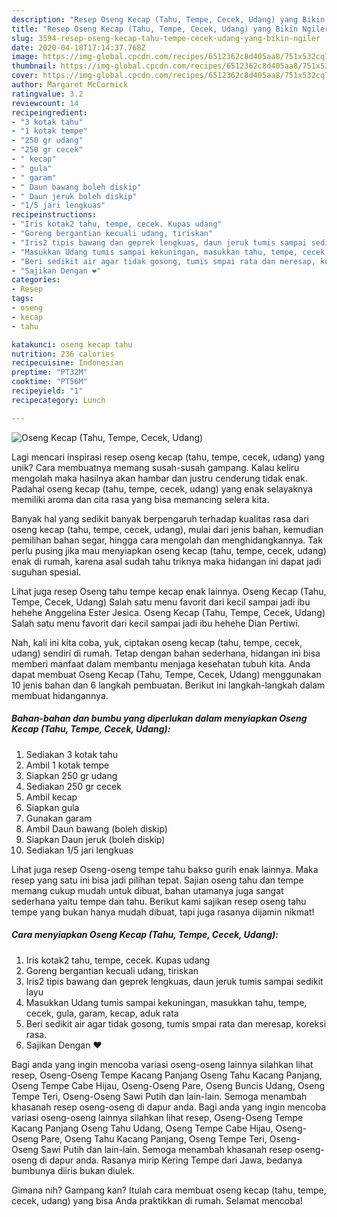 ```yaml
---
description: "Resep Oseng Kecap (Tahu, Tempe, Cecek, Udang) yang Bikin Ngiler"
title: "Resep Oseng Kecap (Tahu, Tempe, Cecek, Udang) yang Bikin Ngiler"
slug: 3594-resep-oseng-kecap-tahu-tempe-cecek-udang-yang-bikin-ngiler
date: 2020-04-18T17:14:37.768Z
image: https://img-global.cpcdn.com/recipes/6512362c8d405aa8/751x532cq70/oseng-kecap-tahu-tempe-cecek-udang-foto-resep-utama.jpg
thumbnail: https://img-global.cpcdn.com/recipes/6512362c8d405aa8/751x532cq70/oseng-kecap-tahu-tempe-cecek-udang-foto-resep-utama.jpg
cover: https://img-global.cpcdn.com/recipes/6512362c8d405aa8/751x532cq70/oseng-kecap-tahu-tempe-cecek-udang-foto-resep-utama.jpg
author: Margaret McCormick
ratingvalue: 3.2
reviewcount: 14
recipeingredient:
- "3 kotak tahu"
- "1 kotak tempe"
- "250 gr udang"
- "250 gr cecek"
- " kecap"
- " gula"
- " garam"
- " Daun bawang boleh diskip"
- " Daun jeruk boleh diskip"
- "1/5 jari lengkuas"
recipeinstructions:
- "Iris kotak2 tahu, tempe, cecek. Kupas udang"
- "Goreng bergantian kecuali udang, tiriskan"
- "Iris2 tipis bawang dan geprek lengkuas, daun jeruk tumis sampai sedikit layu"
- "Masukkan Udang tumis sampai kekuningan, masukkan tahu, tempe, cecek, gula, garam, kecap, aduk rata"
- "Beri sedikit air agar tidak gosong, tumis smpai rata dan meresap, koreksi rasa."
- "Sajikan Dengan ❤"
categories:
- Resep
tags:
- oseng
- kecap
- tahu

katakunci: oseng kecap tahu 
nutrition: 236 calories
recipecuisine: Indonesian
preptime: "PT32M"
cooktime: "PT56M"
recipeyield: "1"
recipecategory: Lunch

---
```



![Oseng Kecap (Tahu, Tempe, Cecek, Udang)](https://img-global.cpcdn.com/recipes/6512362c8d405aa8/751x532cq70/oseng-kecap-tahu-tempe-cecek-udang-foto-resep-utama.jpg)

Lagi mencari inspirasi resep oseng kecap (tahu, tempe, cecek, udang) yang unik? Cara membuatnya memang susah-susah gampang. Kalau keliru mengolah maka hasilnya akan hambar dan justru cenderung tidak enak. Padahal oseng kecap (tahu, tempe, cecek, udang) yang enak selayaknya memiliki aroma dan cita rasa yang bisa memancing selera kita.

Banyak hal yang sedikit banyak berpengaruh terhadap kualitas rasa dari oseng kecap (tahu, tempe, cecek, udang), mulai dari jenis bahan, kemudian pemilihan bahan segar, hingga cara mengolah dan menghidangkannya. Tak perlu pusing jika mau menyiapkan oseng kecap (tahu, tempe, cecek, udang) enak di rumah, karena asal sudah tahu triknya maka hidangan ini dapat jadi suguhan spesial.

Lihat juga resep Oseng tahu tempe kecap enak lainnya. Oseng Kecap (Tahu, Tempe, Cecek, Udang) Salah satu menu favorit dari kecil sampai jadi ibu hehehe Anggelina Ester Jesica. Oseng Kecap (Tahu, Tempe, Cecek, Udang) Salah satu menu favorit dari kecil sampai jadi ibu hehehe Dian Pertiwi.


Nah, kali ini kita coba, yuk, ciptakan oseng kecap (tahu, tempe, cecek, udang) sendiri di rumah. Tetap dengan bahan sederhana, hidangan ini bisa memberi manfaat dalam membantu menjaga kesehatan tubuh kita. Anda dapat membuat Oseng Kecap (Tahu, Tempe, Cecek, Udang) menggunakan 10 jenis bahan dan 6 langkah pembuatan. Berikut ini langkah-langkah dalam membuat hidangannya.

<!--inarticleads1-->

##### Bahan-bahan dan bumbu yang diperlukan dalam menyiapkan Oseng Kecap (Tahu, Tempe, Cecek, Udang):

1. Sediakan 3 kotak tahu
1. Ambil 1 kotak tempe
1. Siapkan 250 gr udang
1. Sediakan 250 gr cecek
1. Ambil  kecap
1. Siapkan  gula
1. Gunakan  garam
1. Ambil  Daun bawang (boleh diskip)
1. Siapkan  Daun jeruk (boleh diskip)
1. Sediakan 1/5 jari lengkuas


Lihat juga resep Oseng-oseng tempe tahu bakso gurih enak lainnya. Maka resep yang satu ini bisa jadi pilihan tepat. Sajian oseng tahu dan tempe memang cukup mudah untuk dibuat, bahan utamanya juga sangat sederhana yaitu tempe dan tahu. Berikut kami sajikan resep oseng tahu tempe yang bukan hanya mudah dibuat, tapi juga rasanya dijamin nikmat! 

<!--inarticleads2-->

##### Cara menyiapkan Oseng Kecap (Tahu, Tempe, Cecek, Udang):

1. Iris kotak2 tahu, tempe, cecek. Kupas udang
1. Goreng bergantian kecuali udang, tiriskan
1. Iris2 tipis bawang dan geprek lengkuas, daun jeruk tumis sampai sedikit layu
1. Masukkan Udang tumis sampai kekuningan, masukkan tahu, tempe, cecek, gula, garam, kecap, aduk rata
1. Beri sedikit air agar tidak gosong, tumis smpai rata dan meresap, koreksi rasa.
1. Sajikan Dengan ❤


Bagi anda yang ingin mencoba variasi oseng-oseng lainnya silahkan lihat resep, Oseng-Oseng Tempe Kacang Panjang Oseng Tahu Kacang Panjang, Oseng Tempe Cabe Hijau, Oseng-Oseng Pare, Oseng Buncis Udang, Oseng Tempe Teri, Oseng-Oseng Sawi Putih dan lain-lain. Semoga menambah khasanah resep oseng-oseng di dapur anda. Bagi anda yang ingin mencoba variasi oseng-oseng lainnya silahkan lihat resep, Oseng-Oseng Tempe Kacang Panjang Oseng Tahu Udang, Oseng Tempe Cabe Hijau, Oseng-Oseng Pare, Oseng Tahu Kacang Panjang, Oseng Tempe Teri, Oseng-Oseng Sawi Putih dan lain-lain. Semoga menambah khasanah resep oseng-oseng di dapur anda. Rasanya mirip Kering Tempe dari Jawa, bedanya bumbunya diiris bukan diulek. 

Gimana nih? Gampang kan? Itulah cara membuat oseng kecap (tahu, tempe, cecek, udang) yang bisa Anda praktikkan di rumah. Selamat mencoba!

